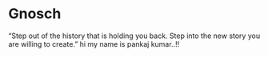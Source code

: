 # Gnosch
“Step out of the history that is holding you back. Step into the new story you are willing to create.”
hi my name is pankaj kumar..!!
